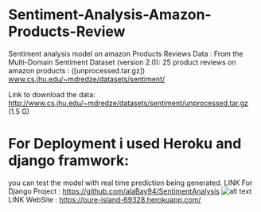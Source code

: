 # Sentiment-Analysis-Amazon-Products-Review
Sentiment analysis model on amazon Products Reviews
Data : From the Multi-Domain Sentiment Dataset (version 2.0): 25 product reviews on amazon products : ([unprocessed.tar.gz])
www.cs.jhu.edu/~mdredze/datasets/sentiment/

Link to download the data:
http://www.cs.jhu.edu/~mdredze/datasets/sentiment/unprocessed.tar.gz (1.5 G)

# For Deployment i used Heroku and django framwork:
you can test the model with real time prediction being generated.
LINK For Django Project :
https://github.com/alaBay94/SentimentAnalysis
![alt text](https://github.com/alaBay94/Sentiment-analysis-amazon-Products-Reviews/blob/master/Site.PNG)
LINK WebSite :
https://pure-island-69328.herokuapp.com/
